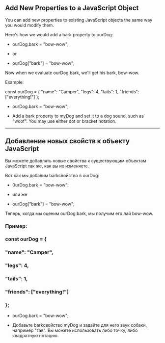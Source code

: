 ## Add New Properties to a JavaScript Object

You can add new properties to existing JavaScript objects the same way you would modify them.

Here's how we would add a bark property to ourDog:

* ourDog.bark = "bow-wow";

* or

* ourDog["bark"] = "bow-wow";

Now when we evaluate ourDog.bark, we'll get his bark, bow-wow.

Example:

const ourDog = {
  "name": "Camper",
  "legs": 4,
  "tails": 1,
  "friends": ["everything!"]
};

* ourDog.bark = "bow-wow";

+ Add a bark property to myDog and set it to a dog sound, such as "woof". You may use either dot or bracket notation.


<hr>


## Добавление новых свойств к объекту JavaScript

Вы можете добавлять новые свойства к существующим объектам JavaScript так же, как вы их изменяете.

Вот как мы добавим barkсвойство в ourDog:

* 0urDog.bark = "bow-wow";

* или же

* ourDog["bark"] = "bow-wow";

Теперь, когда мы оценим ourDog.bark, мы получим его лай bow-wow.

### Пример:

###  const ourDog = {
###  "name": "Camper",
###  "legs": 4,
###  "tails": 1,
###  "friends": ["everything!"]
###  };

* ourDog.bark = "bow-wow";

+ Добавьте barkсвойство myDog и задайте для него звук собаки, например "гав". Вы можете использовать либо точку, либо квадратную нотацию.




